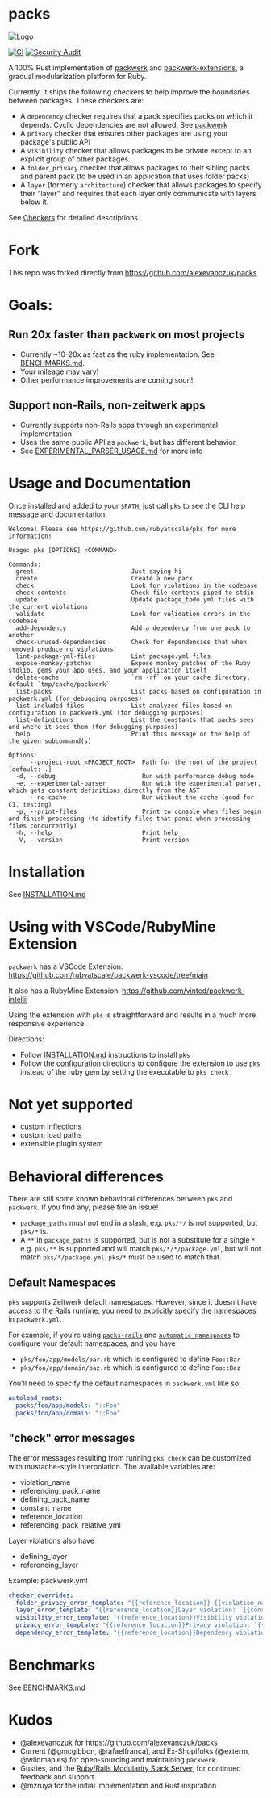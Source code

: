 # packs
![Logo](logo.png)

[![CI](https://github.com/rubyatscale/pks/actions/workflows/ci.yml/badge.svg)](https://github.com/rubyatscale/pks/actions)
[![Security Audit](https://github.com/rubyatscale/pks/actions/workflows/audit.yml/badge.svg)](https://github.com/rubyatscale/pks/actions?query=workflow%3A%22Security+audit%22++)

A 100% Rust implementation of [packwerk](https://github.com/Shopify/packwerk) and [packwerk-extensions](https://github.com/rubyatscale/packwerk-extensions), a gradual modularization platform for Ruby.

Currently, it ships the following checkers to help improve the boundaries between packages. These checkers are:
- A `dependency` checker requires that a pack specifies packs on which it depends. Cyclic dependencies are not allowed. See [packwerk](https://github.com/Shopify/packwerk)
- A `privacy` checker that ensures other packages are using your package's public API
- A `visibility` checker that allows packages to be private except to an explicit group of other packages.
- A `folder_privacy` checker that allows packages to their sibling packs and parent pack (to be used in an application that uses folder packs)
- A `layer` (formerly `architecture`) checker that allows packages to specify their "layer" and requires that each layer only communicate with layers below it.

See [Checkers](CHECKERS.md) for detailed descriptions.

# Fork
This repo was forked directly from https://github.com/alexevanczuk/packs

# Goals:

## Run 20x faster than `packwerk` on most projects
- Currently ~10-20x as fast as the ruby implementation. See [BENCHMARKS.md](https://github.com/rubyatscale/pks/blob/main/BENCHMARKS.md).
- Your mileage may vary!
- Other performance improvements are coming soon!

## Support non-Rails, non-zeitwerk apps
- Currently supports non-Rails apps through an experimental implementation
- Uses the same public API as `packwerk`, but has different behavior.
- See [EXPERIMENTAL_PARSER_USAGE.md](https://github.com/rubyatscale/pks/blob/main/EXPERIMENTAL_PARSER_USAGE.md) for more info

# Usage and Documentation
Once installed and added to your `$PATH`, just call `pks` to see the CLI help message and documentation.

```
Welcome! Please see https://github.com/rubyatscale/pks for more information!

Usage: pks [OPTIONS] <COMMAND>

Commands:
  greet                           Just saying hi
  create                          Create a new pack
  check                           Look for violations in the codebase
  check-contents                  Check file contents piped to stdin
  update                          Update package_todo.yml files with the current violations
  validate                        Look for validation errors in the codebase
  add-dependency                  Add a dependency from one pack to another
  check-unused-dependencies       Check for dependencies that when removed produce no violations.
  lint-package-yml-files          Lint package.yml files
  expose-monkey-patches           Expose monkey patches of the Ruby stdlib, gems your app uses, and your application itself
  delete-cache                    `rm -rf` on your cache directory, default `tmp/cache/packwerk`
  list-packs                      List packs based on configuration in packwerk.yml (for debugging purposes)
  list-included-files             List analyzed files based on configuration in packwerk.yml (for debugging purposes)
  list-definitions                List the constants that packs sees and where it sees them (for debugging purposes)
  help                            Print this message or the help of the given subcommand(s)

Options:
      --project-root <PROJECT_ROOT>  Path for the root of the project [default: .]
  -d, --debug                        Run with performance debug mode
  -e, --experimental-parser          Run with the experimental parser, which gets constant definitions directly from the AST
      --no-cache                     Run without the cache (good for CI, testing)
  -p, --print-files                  Print to console when files begin and finish processing (to identify files that panic when processing files concurrently)
  -h, --help                         Print help
  -V, --version                      Print version
```


# Installation
See [INSTALLATION.md](https://github.com/rubyatscale/pks/blob/main/INSTALLATION.md)

# Using with VSCode/RubyMine Extension
`packwerk` has a VSCode Extension: https://github.com/rubyatscale/packwerk-vscode/tree/main

It also has a RubyMine Extension: https://github.com/vinted/packwerk-intellij

Using the extension with `pks` is straightforward and results in a much more responsive experience.

Directions:
- Follow [INSTALLATION.md](https://github.com/rubyatscale/pks/blob/main/INSTALLATION.md) instructions to install `pks`
- Follow the [configuration](https://github.com/rubyatscale/packwerk-vscode/tree/main#configuration) directions to configure the extension to use `pks` instead of the ruby gem by setting the executable to `pks check`

# Not yet supported
- custom inflections
- custom load paths
- extensible plugin system

# Behavioral differences
There are still some known behavioral differences between `pks` and `packwerk`. If you find any, please file an issue!
- `package_paths` must not end in a slash, e.g. `pks/*/` is not supported, but `pks/*` is.
- A `**` in `package_paths` is supported, but is not a substitute for a single `*`, e.g. `pks/**` is supported and will match `pks/*/*/package.yml`, but will not match `pks/*/package.yml`. `pks/*` must be used to match that.

## Default Namespaces
`pks` supports Zeitwerk default namespaces. However, since it doesn't have access to the Rails runtime, you need to explicitly specify the namespaces in `packwerk.yml`.

For example, if you're using [`packs-rails`](https://github.com/rubyatscale/packs-rails) and [`automatic_namespaces`](https://github.com/gap777/automatic_namespaces) to configure your default namespaces, and you have
- `pks/foo/app/models/bar.rb` which is configured to define `Foo::Bar`
- `pks/foo/app/domain/baz.rb` which is configured to define `Foo::Baz`

You'll need to specify the default namespaces in `packwerk.yml` like so:
```yml
autoload_roots:
  packs/foo/app/models: "::Foo"
  packs/foo/app/domain: "::Foo"
```

## "check" error messages
The error messages resulting from running `pks check` can be customized with mustache-style interpolation. The available
variables are:
- violation_name
- referencing_pack_name
- defining_pack_name
- constant_name
- reference_location
- referencing_pack_relative_yml

Layer violations also have 
- defining_layer
- referencing_layer

Example:
packwerk.yml
```yml
checker_overrides:
  folder_privacy_error_template: "{{reference_location}} {{violation_name}} / Product Service Privacy Violation: `{{constant_name}}` belongs to the `{{defining_pack_name}}` product service, which is not visible to `{{referencing_pack_name}}` as it is a different product service. See https://go/pks-folder-privacy"
  layer_error_template: "{{reference_location}}Layer violation: `{{constant_name}}` belongs to `{{defining_pack_name}}` (whose layer is `{{defining_layer}}`) cannot be accessed from `{{referencing_pack_name}}` (whose layer is `{{referencing_layer}}`). See https://go/pks-layer"
  visibility_error_template: "{{reference_location}}Visibility violation: `{{constant_name}}` belongs to `{{defining_pack_name}}`, which is not visible to `{{referencing_pack_name}}`. See https://go/pks-visibility"
  privacy_error_template: "{{reference_location}}Privacy violation: `{{constant_name}}` is private to `{{defining_pack_name}}`, but referenced from `{{referencing_pack_name}}`. See https://go/pks-privacy"
  dependency_error_template: "{{reference_location}}Dependency violation: `{{constant_name}}` belongs to `{{defining_pack_name}}`, but `{{referencing_pack_relative_yml}}` does not specify a dependency on `{{defining_pack_name}}`. See https://go/pks-dependency"
```


# Benchmarks
See [BENCHMARKS.md](https://github.com/rubyatscale/pks/blob/main/BENCHMARKS.md)

# Kudos
- @alexevanczuk for https://github.com/alexevanczuk/packs
- Current (@gmcgibbon, @rafaelfranca), and Ex-Shopifolks (@exterm, @wildmaples) for open-sourcing and maintaining `packwerk`
- Gusties, and the [Ruby/Rails Modularity Slack Server](https://join.slack.com/t/rubymod/shared_invite/zt-1dgyrxji9-sihGNX43mVh5T6tw18hFaQ), for continued feedback and support
- @mzruya for the initial implementation and Rust inspiration
